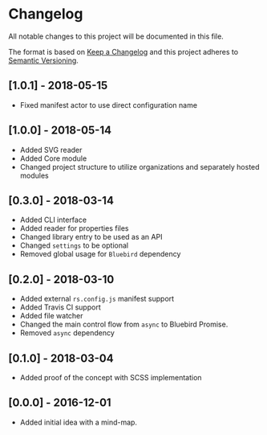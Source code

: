 # Changelog

All notable changes to this project will be documented in this file.

The format is based on [Keep a Changelog](http://keepachangelog.com/en/1.0.0/)
and this project adheres to [Semantic Versioning](http://semver.org/spec/v2.0.0.html).

## [1.0.1] - 2018-05-15

- Fixed manifest actor to use direct configuration name

## [1.0.0] - 2018-05-14

- Added SVG reader
- Added Core module
- Changed project structure to utilize organizations and separately hosted modules

## [0.3.0] - 2018-03-14

- Added CLI interface
- Added reader for properties files
- Changed library entry to be used as an API
- Changed `settings` to be optional
- Removed global usage for `Bluebird` dependency

## [0.2.0] - 2018-03-10

- Added external `rs.config.js` manifest support
- Added Travis CI support
- Added file watcher
- Changed the main control flow from `async` to Bluebird Promise.
- Removed `async` dependency

## [0.1.0] - 2018-03-04

- Added proof of the concept with SCSS implementation

## [0.0.0] - 2016-12-01

- Added initial idea with a mind-map.
